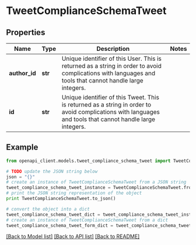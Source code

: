 # TweetComplianceSchemaTweet


## Properties
Name | Type | Description | Notes
------------ | ------------- | ------------- | -------------
**author_id** | **str** | Unique identifier of this User. This is returned as a string in order to avoid complications with languages and tools that cannot handle large integers. | 
**id** | **str** | Unique identifier of this Tweet. This is returned as a string in order to avoid complications with languages and tools that cannot handle large integers. | 

## Example

```python
from openapi_client.models.tweet_compliance_schema_tweet import TweetComplianceSchemaTweet

# TODO update the JSON string below
json = "{}"
# create an instance of TweetComplianceSchemaTweet from a JSON string
tweet_compliance_schema_tweet_instance = TweetComplianceSchemaTweet.from_json(json)
# print the JSON string representation of the object
print TweetComplianceSchemaTweet.to_json()

# convert the object into a dict
tweet_compliance_schema_tweet_dict = tweet_compliance_schema_tweet_instance.to_dict()
# create an instance of TweetComplianceSchemaTweet from a dict
tweet_compliance_schema_tweet_form_dict = tweet_compliance_schema_tweet.from_dict(tweet_compliance_schema_tweet_dict)
```
[[Back to Model list]](../README.md#documentation-for-models) [[Back to API list]](../README.md#documentation-for-api-endpoints) [[Back to README]](../README.md)


